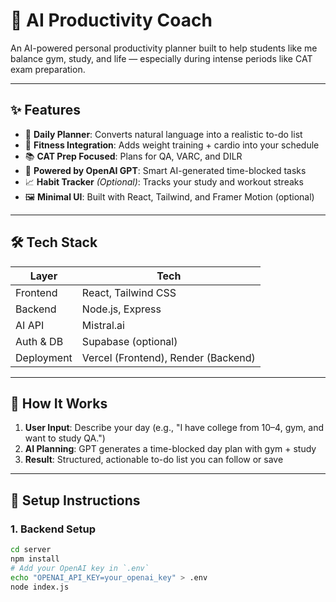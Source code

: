 # 🧠 AI Productivity Coach

An AI-powered personal productivity planner built to help students like me balance gym, study, and life — especially during intense periods like CAT exam preparation.

---

## ✨ Features

- 📅 **Daily Planner**: Converts natural language into a realistic to-do list
- 💪 **Fitness Integration**: Adds weight training + cardio into your schedule
- 📚 **CAT Prep Focused**: Plans for QA, VARC, and DILR
- 🧠 **Powered by OpenAI GPT**: Smart AI-generated time-blocked tasks
- 📈 **Habit Tracker** *(Optional)*: Tracks your study and workout streaks
- 🖼️ **Minimal UI**: Built with React, Tailwind, and Framer Motion (optional)

---

## 🛠️ Tech Stack

| Layer       | Tech                       |
|-------------|----------------------------|
| Frontend    | React, Tailwind CSS        |
| Backend     | Node.js, Express           |
| AI API      | Mistral.ai                 |
| Auth & DB   | Supabase (optional)        |
| Deployment  | Vercel (Frontend), Render (Backend) |

---

## 🚀 How It Works

1. **User Input**: Describe your day (e.g., "I have college from 10–4, gym, and want to study QA.")
2. **AI Planning**: GPT generates a time-blocked day plan with gym + study
3. **Result**: Structured, actionable to-do list you can follow or save

---

## 🔧 Setup Instructions

### 1. Backend Setup

```bash
cd server
npm install
# Add your OpenAI key in `.env`
echo "OPENAI_API_KEY=your_openai_key" > .env
node index.js
